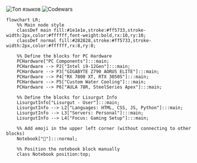 ![Топ языков](https://github-readme-stats.vercel.app/api/top-langs/?username=insurgut&layout=compact&theme=dark) 
![Codewars](https://www.codewars.com/users/insurgut/badge)  

```mermaid
flowchart LR;
    %% Main node style
    classDef main fill:#1e1e1e,stroke:#ff5733,stroke-width:2px,color:#ffffff,font-weight:bold,rx:10,ry:10;
    classDef normal fill:#282828,stroke:#ff5733,stroke-width:2px,color:#ffffff,rx:8,ry:8;

    %% Define the blocks for PC Hardware
    PCHardware["PC Components"]:::main;
    PCHardware --> P2["Intel i9-12Gen"]:::main;
    PCHardware --> P3["GIGABYTE Z790 AORUS ELITE"]:::main;
    PCHardware --> P4["RX 7800 XT, RTX 3050S"]:::main;
    PCHardware --> P5["Custom Water Cooling"]:::main;
    PCHardware --> P6["AULA 78R, SteelSeries Apex"]:::main;

    %% Define the blocks for Lisurgut Info
    LisurgutInfo["Lisurgut - User"]:::main;
    LisurgutInfo --> L2["Languages: HTML, CSS, JS, Python"]:::main;
    LisurgutInfo --> L3["Servers: Personal"]:::main;
    LisurgutInfo --> L4["Focus: Gaming Setup"]:::main;

    %% Add emoji in the upper left corner (without connecting to other blocks)
    Notebook["📝"]:::normal;

    %% Position the notebook block manually
    class Notebook position:top;
```
